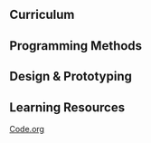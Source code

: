 ## Curriculum

## Programming Methods

## Design & Prototyping

## Learning Resources

[Code.org](http://code.org)
